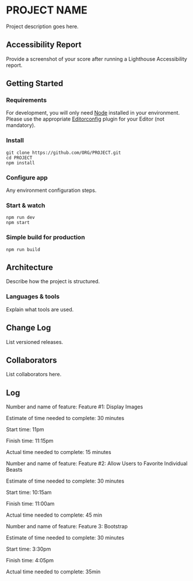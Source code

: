 # PROJECT NAME

Project description goes here.

## Accessibility Report

Provide a screenshot of your score after running a Lighthouse Accessibility report.

## Getting Started

### Requirements

For development, you will only need [Node](http://nodejs.org/) installed in your environment.
Please use the appropriate [Editorconfig](http://editorconfig.org/) plugin for your Editor (not mandatory).

### Install

    git clone https://github.com/ORG/PROJECT.git
    cd PROJECT
    npm install

### Configure app

Any environment configuration steps.

### Start & watch

    npm run dev
    npm start

### Simple build for production

    npm run build

## Architecture

Describe how the project is structured.

### Languages & tools

Explain what tools are used.

## Change Log

List versioned releases.

## Collaborators

List collaborators here.

## Log

Number and name of feature: Feature #1: Display Images

Estimate of time needed to complete: 30 minutes

Start time: 11pm

Finish time: 11:15pm

Actual time needed to complete: 15 minutes

Number and name of feature: Feature #2: Allow Users to Favorite Individual Beasts

Estimate of time needed to complete: 30 minutes

Start time: 10:15am

Finish time: 11:00am

Actual time needed to complete: 45 min

Number and name of feature: Feature 3: Bootstrap

Estimate of time needed to complete: 30 minutes

Start time: 3:30pm

Finish time: 4:05pm

Actual time needed to complete: 35min